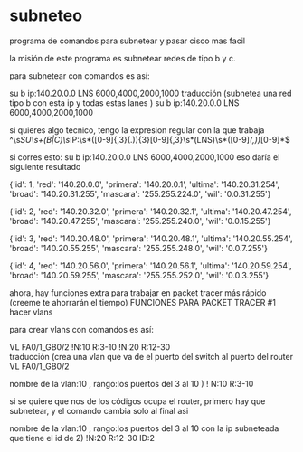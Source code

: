 # subneteo
programa de comandos para subnetear y pasar cisco mas facil

la misión de este programa es subnetear redes de tipo b y c.

para subnetear con comandos es así:

su b ip:140.20.0.0 LNS 6000,4000,2000,1000
traducción
(subnetea   una red tipo b    con esta ip    y todas estas lanes       )
  su        b                 ip:140.20.0.0 LNS 6000,4000,2000,1000
  

si quieres algo tecnico, tengo la expresion regular con la que trabaja 
  ^\s*SU\s+(B|C)\s*IP:\s*([0-9]{,3}(.)){3}[0-9]{,3}\s*(LNS)\s*([0-9]*(,))*[0-9]*$  
  
si corres esto: su b ip:140.20.0.0 LNS 6000,4000,2000,1000
eso daría el siguiente resultado

{'id': 1, 'red': '140.20.0.0', 'primera': '140.20.0.1', 'ultima': '140.20.31.254',
'broad': '140.20.31.255', 'mascara': '255.255.224.0', 'wil': '0.0.31.255'}


{'id': 2, 'red': '140.20.32.0', 'primera': '140.20.32.1', 'ultima': '140.20.47.254',
'broad': '140.20.47.255', 'mascara': '255.255.240.0', 'wil': '0.0.15.255'}


{'id': 3, 'red': '140.20.48.0', 'primera': '140.20.48.1', 'ultima': '140.20.55.254',
'broad': '140.20.55.255', 'mascara': '255.255.248.0', 'wil': '0.0.7.255'}


{'id': 4, 'red': '140.20.56.0', 'primera': '140.20.56.1', 'ultima': '140.20.59.254', 
'broad': '140.20.59.255', 'mascara': '255.255.252.0', 'wil': '0.0.3.255'}


ahora, hay funciones extra para trabajar en packet tracer más rápido (creeme te ahorrarán el tiempo)
FUNCIONES PARA PACKET TRACER #1 hacer vlans


para crear vlans con comandos es así:

VL FA0/1_GB0/2 !N:10 R:3-10 !N:20 R:12-30       
traducción
(crea una vlan  que va de el puerto del switch al puerto del router      
VL              FA0/1_GB0/2           

   nombre de la vlan:10 ,  rango:los puertos del 3 al 10 )
!  N:10                    R:3-10 

si se quiere que nos de los códigos ocupa el router, primero hay que subnetear,
y el comando cambia solo al final asi

nombre de la vlan:10 ,  rango:los puertos del 3 al 10  con la ip subneteada que tiene el id de 2)
!N:20                    R:12-30                       ID:2     





